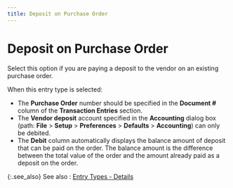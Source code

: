 ```yaml
---
title: Deposit on Purchase Order
---
```


# Deposit on Purchase Order


Select this option if you are paying a deposit to the vendor on an existing purchase order.


When this entry type is selected:

- The **Purchase Order** number should be specified in the **Document #** column of the **Transaction Entries** section.
- The **Vendor deposit** account specified in the **Accounting** dialog box (path: **File** > **Setup** > **Preferences** > **Defaults** > **Accounting**) can only be debited.
- The **Debit** column automatically displays the balance amount of deposit that can be paid on the order. The balance amount is the difference between the total value of the order and the amount already paid as a deposit on the order.



{:.see_also}
See also
: [Entry Types - Details]({{site.acc_baseurl}}/vendor-payments-and-refunds/payment-jrnl-dtls/transaction-entries/entry_types_details.html)
